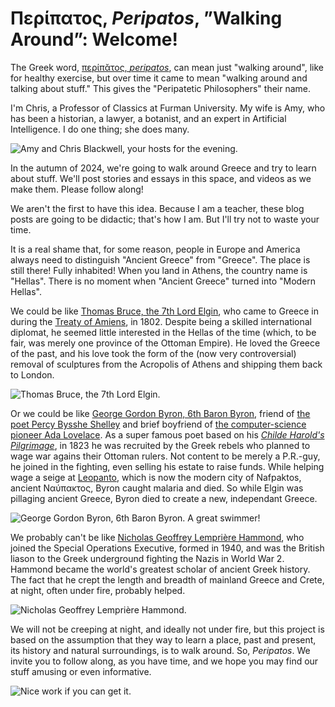 # Περίπατος, *Peripatos*, ”Walking Around”: Welcome!

The Greek word, [περίπᾰτος, *peripatos*](http://folio2.furman.edu/lsj/?urn=urn:cite2:hmt:lsj.chicago_md:n81857), can mean just "walking around", like for healthy exercise, but over time it came to mean "walking around and talking about stuff." This gives the "Peripatetic Philosophers" their name.

I'm Chris, a Professor of Classics at Furman University. My wife is Amy, who has been a historian, a lawyer, a botanist, and an expert in Artificial Intelligence. I do one thing; she does many. 

![Amy and Chris Blackwell, your hosts for the evening.](images/amychris.jpg)

In the autumn of 2024, we're going to walk around Greece and try to learn about stuff. We'll post stories and essays in this space, and videos as we make them. Please follow along!

We aren't the first to have this idea. Because I am a teacher, these blog posts are going to be didactic; that's how I am. But I'll try not to waste your time.

It is a real shame that, for some reason, people in Europe and America always need to distinguish "Ancient Greece" from "Greece". The place is still there! Fully inhabited! When you land in Athens, the country name is "Hellas". There is no moment when "Ancient Greece" turned into "Modern Hellas".

We could be like [Thomas Bruce, the 7th Lord Elgin](https://en.wikipedia.org/wiki/Thomas_Bruce%2C_7th_Earl_of_Elgin), who came to Greece in during the [Treaty of Amiens](https://en.wikipedia.org/wiki/Treaty_of_Amiens), in 1802. Despite being a skilled international diplomat, he seemed little interested in the Hellas of the time (which, to be fair, was merely one province of the Ottoman Empire). He loved the Greece of the past, and his love took the form of the (now very controversial) removal of sculptures from the Acropolis of Athens and shipping them back to London.

![Thomas Bruce, the 7th Lord Elgin.](images/elgin.jpg)

Or we could be like [George Gordon Byron, 6th Baron Byron](https://en.wikipedia.org/wiki/Lord_Byron), friend of [the poet Percy Bysshe Shelley](https://en.wikipedia.org/wiki/Percy_Bysshe_Shelley) and brief boyfriend of [the computer-science pioneer Ada Lovelace](https://en.wikipedia.org/wiki/Ada_Lovelace). As a super famous poet based on his [*Childe Harold's Pilgrimage*](https://en.wikipedia.org/wiki/Childe_Harold%27s_Pilgrimage), in 1823 he was recruited by the Greek rebels who planned to wage war agains their Ottoman rulers. Not content to be merely a P.R.-guy, he joined in the fighting, even selling his estate to raise funds. While helping wage a seige at [Leopanto](https://en.wikipedia.org/wiki/Nafpaktos), which is now the modern city of Nafpaktos, ancient Ναύπακτος, Byron caught malaria and died. So while Elgin was pillaging ancient Greece, Byron died to create a new, independant Greece.

![George Gordon Byron, 6th Baron Byron. A great swimmer!](images/byron.jpg)

We probably can't be like [Nicholas Geoffrey Lemprière Hammond](https://en.wikipedia.org/wiki/N._G._L._Hammond), who joined the Special Operations Executive, formed in 1940, and was the British liason to the Greek underground fighting the Nazis in World War 2. Hammond became the world's greatest scholar of ancient Greek history. The fact that he crept the length and breadth of mainland Greece and Crete, at night, often under fire, probably helped.

![Nicholas Geoffrey Lemprière Hammond.](images/hammond.jpg)

We will not be creeping at night, and ideally not under fire, but this project is based on the assumption that they way to learn a place, past and present, its history and natural surroundings, is to walk around. So, *Peripatos*. We invite you to follow along, as you have time, and we hope you may find our stuff amusing or even informative.

![Nice work if you can get it.](images/office.jpg)


